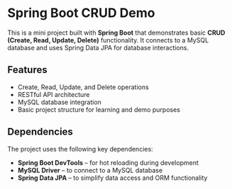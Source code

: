 # Spring Boot CRUD Demo

This is a mini project built with **Spring Boot** that demonstrates basic **CRUD (Create, Read, Update, Delete)** functionality. It connects to a MySQL database and uses Spring Data JPA for database interactions.

## Features

- Create, Read, Update, and Delete operations
- RESTful API architecture
- MySQL database integration
- Basic project structure for learning and demo purposes

## Dependencies

The project uses the following key dependencies:

- **Spring Boot DevTools** – for hot reloading during development
- **MySQL Driver** – to connect to a MySQL database
- **Spring Data JPA** – to simplify data access and ORM functionality
